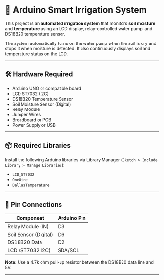 # 🌱 Arduino Smart Irrigation System


This project is an **automated irrigation system** that monitors **soil moisture** and **temperature** using an LCD display, relay-controlled water pump, and DS18B20 temperature sensor.

The system automatically turns on the water pump when the soil is dry and stops it when moisture is detected. It also continuously displays soil and temperature status on the LCD.

---

## 🛠️ Hardware Required

- Arduino UNO or compatible board  
- LCD ST7032 (I2C)  
- DS18B20 Temperature Sensor  
- Soil Moisture Sensor (Digital)  
- Relay Module  
- Jumper Wires  
- Breadboard or PCB  
- Power Supply or USB

---

## 📦 Required Libraries

Install the following Arduino libraries via Library Manager (`Sketch > Include Library > Manage Libraries`):

- `LCD_ST7032`  
- `OneWire`  
- `DallasTemperature`

---

## 🔌 Pin Connections

| Component              | Arduino Pin |
|------------------------|-------------|
| Relay Module (IN)      | D3          |
| Soil Sensor (Digital)  | D6          |
| DS18B20 Data           | D2          |
| LCD (ST7032 I2C)       | SDA/SCL     |

**Note:** Use a 4.7k ohm pull-up resistor between the DS18B20 data line and 5V.

---



